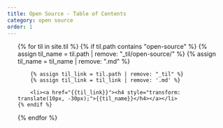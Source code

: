 ```yaml
---
title: Open Source - Table of Contents
category: open source
order: 1
---
```


<div>
<ul>
{% for til in site.til %}
    {% if til.path contains "open-source" %}
        {% assign til_name = til.path | remove: "_til/open-source/" %}
        {% assign til_name = til_name | remove: ".md" %}

        {% assign til_link = til.path | remove: "_til" %}
        {% assign til_link = til_link | remove: '.md' %}

        <li><a href="{{til_link}}"><h4 style="transform: translate(10px, -30px);">{{til_name}}</h4></a></li>
    {% endif %}
{% endfor %}
<ul>
